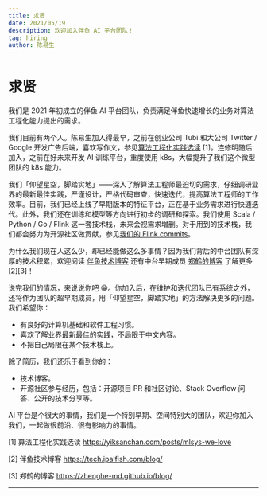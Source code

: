 ```yaml
---
title: 求贤
date: 2021/05/19
description: 欢迎加入伴鱼 AI 平台团队！
tag: hiring
author: 陈易生
---
```


# 求贤

我们是 2021 年初成立的伴鱼 AI 平台团队，负责满足伴鱼快速增长的业务对算法工程化能力提出的需求。

我们目前有两个人。陈易生加入得最早，之前在创业公司 Tubi 和大公司 Twitter / Google 开发广告后端，喜欢写作文，参见[算法工程化实践选读](./mlsys-we-love) [1]。连修明随后加入，之前在好未来开发 AI 训练平台，重度使用 k8s，大幅提升了我们这个微型团队的 k8s 能力。

我们「仰望星空，脚踏实地」——深入了解算法工程师最迫切的需求，仔细调研业界的最新最佳实践，严谨设计，严格代码审查，快速迭代，提高算法工程师的工作效率。目前，我们已经上线了早期版本的特征平台，正在基于业务需求进行快速迭代。此外，我们还在训练和模型等方向进行初步的调研和探索。我们使用 Scala / Python / Go / Flink 这一套技术栈，未来会视需求增删。对于用到的技术栈，我们都会努力为开源社区做贡献，参见[我们的 Flink commits](https://github.com/apache/flink/commits?author=yiksanchan)。

为什么我们现在人这么少，却已经能做这么多事情？因为我们背后的中台团队有深厚的技术积累，欢迎阅读 [伴鱼技术博客](https://tech.ipalfish.com/blog/) 还有中台早期成员 [郑鹤的博客](https://zhenghe-md.github.io/blog/) 了解更多 [2][3]！

说完我们的情况，来说说你吧 😁。你加入后，在维护和迭代团队已有系统之外，还将作为团队的超早期成员，用「仰望星空，脚踏实地」的方法解决更多的问题。我们希望你：

- 有良好的计算机基础和软件工程习惯。
- 喜欢了解业界最新最佳的实践，不局限于中文内容。
- 不把自己局限在某个技术栈上。

除了简历，我们还乐于看到你的：

- 技术博客。
- 开源社区参与经历，包括：开源项目 PR 和社区讨论、Stack Overflow 问答、公开的技术分享等。

AI 平台是个很大的事情，我们是一个特别早期、空间特别大的团队，欢迎你加入我们，一起做很前沿、很有影响力的事情。

[1] 算法工程化实践选读 https://yiksanchan.com/posts/mlsys-we-love

[2] 伴鱼技术博客 https://tech.ipalfish.com/blog/

[3] 郑鹤的博客 https://zhenghe-md.github.io/blog/

---
